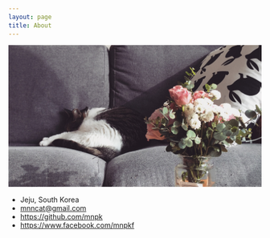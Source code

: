```yaml
---
layout: page
title: About
---
```


![about](public/about.png)


- Jeju, South Korea
- mnncat@gmail.com
- https://github.com/mnpk
- https://www.facebook.com/mnpkf

